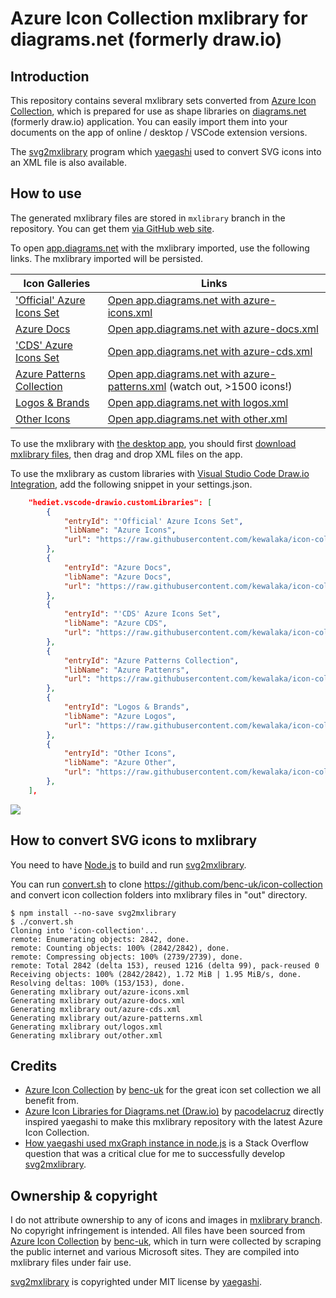 # Azure Icon Collection mxlibrary for diagrams.net (formerly draw.io)

## Introduction

This repository contains several mxlibrary sets converted from [Azure Icon Collection](https://code.benco.io/icon-collection/),
which is prepared for use as shape libraries on [diagrams.net](https://diagrams.net) (formerly draw.io) application.
You can easily import them into your documents on the app of online / desktop / VSCode extension versions.

The [svg2mxlibrary](svg2mxlibrary) program which [yaegashi](https://github.com/yaegashi) used to convert SVG icons into an XML file is also available.

## How to use

The generated mxlibrary files are stored in `mxlibrary` branch in the repository.
You can get them [via GitHub web site](https://github.com/kewalaka/icon-collection-mxlibrary/tree/mxlibrary).

To open [app.diagrams.net](https://app.diagrams.net) with the mxlibrary imported, use the following links.
The mxlibrary imported will be persisted.

|Icon Galleries|Links|
|---|---|
|['Official' Azure Icons Set](https://code.benco.io/icon-collection/azure-icons)|[Open app.diagrams.net with azure-icons.xml](https://app.diagrams.net/?splash=0&clibs=Uhttps%3A%2F%2Fraw.githubusercontent.com%2Fkewalaka%2Ficon-collection-mxlibrary%2Fmxlibrary%2Fazure-icons.xml)|
|[Azure Docs](https://code.benco.io/icon-collection/azure-docs)|[Open app.diagrams.net with azure-docs.xml](https://app.diagrams.net/?splash=0&clibs=Uhttps%3A%2F%2Fraw.githubusercontent.com%2Fkewalaka%2Ficon-collection-mxlibrary%2Fmxlibrary%2Fazure-docs.xml)|
|['CDS' Azure Icons Set](https://code.benco.io/icon-collection/azure-cds)|[Open app.diagrams.net with azure-cds.xml](https://app.diagrams.net/?splash=0&clibs=Uhttps%3A%2F%2Fraw.githubusercontent.com%2Fkewalaka%2Ficon-collection-mxlibrary%2Fmxlibrary%2Fazure-cds.xml)|
|[Azure Patterns Collection](https://code.benco.io/icon-collection/azure-patterns)|[Open app.diagrams.net with azure-patterns.xml](https://app.diagrams.net/?splash=0&clibs=Uhttps%3A%2F%2Fraw.githubusercontent.com%2Fkewalaka%2Ficon-collection-mxlibrary%2Fmxlibrary%2Fazure-patterns.xml) (watch out, >1500 icons!)|
|[Logos & Brands](https://code.benco.io/icon-collection/logos)|[Open app.diagrams.net with logos.xml](https://app.diagrams.net/?splash=0&clibs=Uhttps%3A%2F%2Fraw.githubusercontent.com%2Fkewalaka%2Ficon-collection-mxlibrary%2Fmxlibrary%2Flogos.xml)|
|[Other Icons](https://code.benco.io/icon-collection/other)|[Open app.diagrams.net with other.xml](https://app.diagrams.net/?splash=0&clibs=Uhttps%3A%2F%2Fraw.githubusercontent.com%2Fkewalaka%2Ficon-collection-mxlibrary%2Fmxlibrary%2Fother.xml)|

To use the mxlibrary with [the desktop app](https://github.com/jgraph/drawio-desktop),
you should first [download mxlibrary files](https://github.com/kewalaka/icon-collection-mxlibrary/archive/mxlibrary.zip),
then drag and drop XML files on the app.

To use the mxlibrary as custom libraries with
[Visual Studio Code Draw.io Integration](https://marketplace.visualstudio.com/items?itemName=hediet.vscode-drawio),
add the following snippet in your settings.json.

```json
    "hediet.vscode-drawio.customLibraries": [
        {
            "entryId": "'Official' Azure Icons Set",
            "libName": "Azure Icons",
            "url": "https://raw.githubusercontent.com/kewalaka/icon-collection-mxlibrary/mxlibrary/azure-icons.xml"
        },
        {
            "entryId": "Azure Docs",
            "libName": "Azure Docs",
            "url": "https://raw.githubusercontent.com/kewalaka/icon-collection-mxlibrary/mxlibrary/azure-docs.xml"
        },
        {
            "entryId": "'CDS' Azure Icons Set",
            "libName": "Azure CDS",
            "url": "https://raw.githubusercontent.com/kewalaka/icon-collection-mxlibrary/mxlibrary/azure-cds.xml"
        },
        {
            "entryId": "Azure Patterns Collection",
            "libName": "Azure Pattenrs",
            "url": "https://raw.githubusercontent.com/kewalaka/icon-collection-mxlibrary/mxlibrary/azure-patterns.xml"
        },
        {
            "entryId": "Logos & Brands",
            "libName": "Azure Logos",
            "url": "https://raw.githubusercontent.com/kewalaka/icon-collection-mxlibrary/mxlibrary/logos.xml"
        },
        {
            "entryId": "Other Icons",
            "libName": "Azure Other",
            "url": "https://raw.githubusercontent.com/kewalaka/icon-collection-mxlibrary/mxlibrary/other.xml"
        },
    ],
```

![](assets/vscode-drawio.png)

## How to convert SVG icons to mxlibrary

You need to have [Node.js](https://nodejs.org) to build and run [svg2mxlibrary](svg2mxlibrary).

You can run [convert.sh](convert.sh) to clone <https://github.com/benc-uk/icon-collection>
and convert icon collection folders into mxlibrary files in "out" directory.

```console
$ npm install --no-save svg2mxlibrary
$ ./convert.sh
Cloning into 'icon-collection'...
remote: Enumerating objects: 2842, done.
remote: Counting objects: 100% (2842/2842), done.
remote: Compressing objects: 100% (2739/2739), done.
remote: Total 2842 (delta 153), reused 1216 (delta 99), pack-reused 0
Receiving objects: 100% (2842/2842), 1.72 MiB | 1.95 MiB/s, done.
Resolving deltas: 100% (153/153), done.
Generating mxlibrary out/azure-icons.xml
Generating mxlibrary out/azure-docs.xml
Generating mxlibrary out/azure-cds.xml
Generating mxlibrary out/azure-patterns.xml
Generating mxlibrary out/logos.xml
Generating mxlibrary out/other.xml
```

## Credits

- [Azure Icon Collection](https://github.com/benc-uk/icon-collection) by [benc-uk](https://github.com/benc-uk) for the great icon set collection we all benefit from.
- [Azure Icon Libraries for Diagrams.net (Draw.io)](https://github.com/pacodelacruz/diagrams-net-azure-libraries) by [pacodelacruz](https://github.com/pacodelacruz) directly inspired yaegashi to make this mxlibrary repository with the latest Azure Icon Collection.
- [How yaegashi used mxGraph instance in node.js](https://stackoverflow.com/q/55711473/4937930) is a Stack Overflow question that was a critical clue for me to successfully develop [svg2mxlibrary](svg2mxlibrary).

## Ownership & copyright

I do not attribute ownership to any of icons and images in [mxlibrary branch](https://github.com/kewalaka/icon-collection-mxlibrary/tree/mxlibrary).
No copyright infringement is intended.
All files have been sourced from [Azure Icon Collection](https://github.com/benc-uk/icon-collection) by [benc-uk](https://github.com/benc-uk),
which in turn were collected by scraping the public internet and various Microsoft sites.
They are compiled into mxlibrary files under fair use.

[svg2mxlibrary](svg2mxlibrary) is copyrighted under MIT license by [yaegashi](https://github.com/yaegashi).
